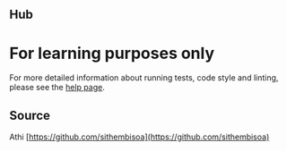 ## Hub

**For learning purposes only**
===

For more detailed information about running tests, code style and linting,
please see the [help page](http://exercism.io).

## Source

Athi [https://github.com/sithembisoa](https://github.com/sithembisoa)
